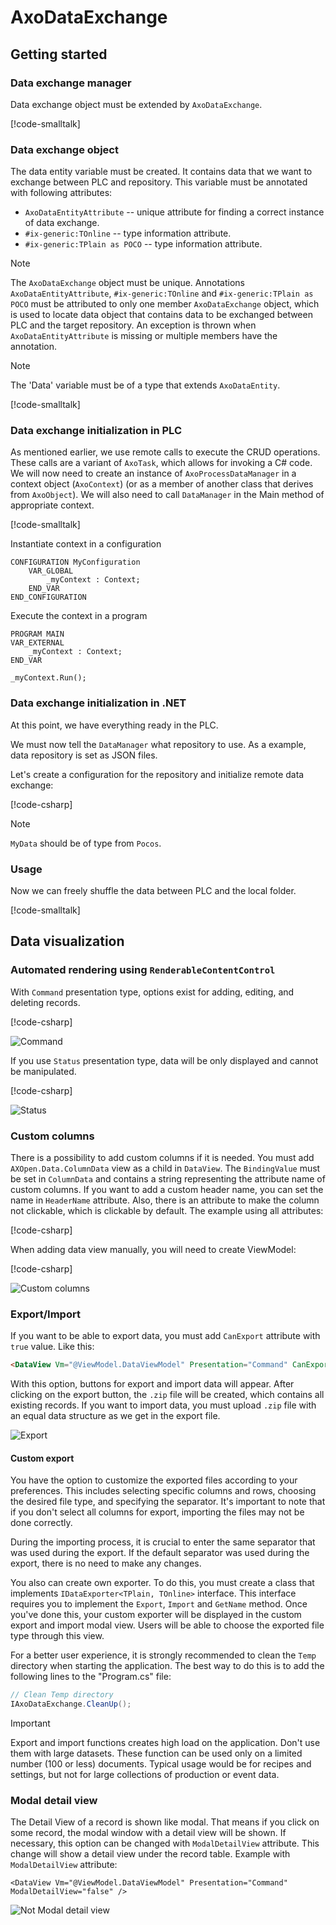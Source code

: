 # AxoDataExchange

## Getting started

### Data exchange manager

Data exchange object must be extended by `AxoDataExchange`. 

[!code-smalltalk[](../../../src/integrations/ctrl/src/Examples/AXOpen.AxoData/AxoDataDocuExample.st?name=ProcessDataMangerDeclaration)]

### Data exchange object

The data entity variable must be created. It contains data that we want to exchange between PLC and repository. This variable must be annotated with following attributes:
- `AxoDataEntityAttribute` -- unique attribute for finding a correct instance of data exchange.
- `#ix-generic:TOnline` -- type information attribute.
- `#ix-generic:TPlain as POCO` -- type information attribute.

> [!NOTE]
> The `AxoDataExchange` object must be unique. Annotations `AxoDataEntityAttribute`, `#ix-generic:TOnline` and `#ix-generic:TPlain as POCO` must be attributed to only one member `AxoDataExchange` object, which is used to locate data object that contains data to be exchanged between PLC and the target repository. 
An exception is thrown when `AxoDataEntityAttribute` is missing or multiple members have the annotation. 


> [!NOTE]
> The 'Data' variable must be of a type that extends `AxoDataEntity`. 

[!code-smalltalk[](../../../src/integrations/ctrl/src/Examples/AXOpen.AxoData/AxoDataDocuExample.st?name=ProcessDataDeclaration)]

### Data exchange initialization in PLC

As mentioned earlier, we use remote calls to execute the CRUD operations. These calls are a variant of `AxoTask`, which allows for invoking a C# code. We will now need to create an instance of `AxoProcessDataManager` in a context object (`AxoContext`) (or as a member of another class that derives from `AxoObject`). We will also need to call `DataManager` in the Main method of appropriate context.

[!code-smalltalk[](../../../src/integrations/ctrl/src/Examples/AXOpen.AxoData/AxoDataDocuExample.st?name=ContextDeclaration)]

Instantiate context in a configuration
~~~
CONFIGURATION MyConfiguration
    VAR_GLOBAL
        _myContext : Context;       
    END_VAR
END_CONFIGURATION
~~~

Execute the context in a program
~~~
PROGRAM MAIN
VAR_EXTERNAL
    _myContext : Context;
END_VAR

_myContext.Run();

~~~

### Data exchange initialization in .NET

At this point, we have everything ready in the PLC.

We must now tell the `DataManager` what repository to use. As a example, data repository is set as JSON files.

Let's create a configuration for the repository and initialize remote data exchange:


[!code-csharp[](../../../src/integrations/src/AXOpen.Integrations.Blazor/Program.cs?name=AxoDataExampleDocuIntialization)]


> [!NOTE]
> `MyData` should be of type from `Pocos`.


### Usage

Now we can freely shuffle the data between PLC and the local folder.

[!code-smalltalk[](../../../src/integrations/ctrl/src/Examples/AXOpen.AxoData/AxoDataDocuExample.st?name=UseManager)]

## Data visualization

### Automated rendering using `RenderableContentControl`

With `Command` presentation type, options exist for adding, editing, and deleting records.

[!code-csharp[](../../../src/integrations/src/AXOpen.Integrations.Blazor/Pages/DocuExamples/AxoDataDocuExamples.razor?name=CommandView)]

![Command](~/images/Command.png)

If you use `Status` presentation type, data will be only displayed and cannot be manipulated.

[!code-csharp[](../../../src/integrations/src/AXOpen.Integrations.Blazor/Pages/DocuExamples/AxoDataDocuExamples.razor?name=DisplayView)]

![Status](~/images/Status.png)

### Custom columns

There is a possibility to add custom columns if it is needed. You must add `AXOpen.Data.ColumnData` view as a child in `DataView`. The `BindingValue` must be set in `ColumnData` and contains a string representing the attribute name of custom columns. If you want to add a custom header name, you can set the name in `HeaderName` attribute. Also, there is an attribute to make the column not clickable, which is clickable by default. The example using all attributes:


[!code-csharp[](../../../src/integrations/src/AXOpen.Integrations.Blazor/Pages/DocuExamples/AxoDataDocuExamples.razor?name=CustomColumns)]

When adding data view manually, you will need to create ViewModel:

[!code-csharp[](../../../src/integrations/src/AXOpen.Integrations.Blazor/Pages/DocuExamples/AxoDataDocuExamples.razor?name=CustomColumnsCode)]


![Custom columns](~/images/CustomColumns.png)

### Export/Import

If you want to be able to export data, you must add `CanExport` attribute with `true` value. Like this:

~~~ HTML
<DataView Vm="@ViewModel.DataViewModel" Presentation="Command" CanExport="true" />
~~~

With this option, buttons for export and import data will appear. After clicking on the export button, the `.zip` file will be created, which contains all existing records. If you want to import data, you must upload `.zip` file with an equal data structure as we get in the export file.

![Export](~/images/Export.png)

#### Custom export

You have the option to customize the exported files according to your preferences. This includes selecting specific columns and rows, choosing the desired file type, and specifying the separator. It's important to note that if you don't select all columns for export, importing the files may not be done correctly.

During the importing process, it is crucial to enter the same separator that was used during the export. If the default separator was used during the export, there is no need to make any changes.

You also can create own exporter. To do this, you must create a class that implements `IDataExporter<TPlain, TOnline>` interface. This interface requires you to implement the `Export`, `Import` and `GetName` method. Once you've done this, your custom exporter will be displayed in the custom export and import modal view. Users will be able to choose the exported file type through this view.

For a better user experience, it is strongly recommended to clean the `Temp` directory when starting the application. The best way to do this is to add the following lines to the "Program.cs" file:

~~~ C#
// Clean Temp directory
IAxoDataExchange.CleanUp();
~~~

> [!IMPORTANT]
> Export and import functions creates high load on the application. Don't use them with large datasets. These function can be used only on a limited number (100 or less) documents. Typical usage would be for recipes and settings, but not for large collections of production or event data.

### Modal detail view

The Detail View of a record is shown like modal. That means if you click on some record, the modal window with a detail view will be shown. If necessary, this option can be changed with `ModalDetailView` attribute. This change will show a detail view under the record table. Example with `ModalDetailView` attribute:

~~~
<DataView Vm="@ViewModel.DataViewModel" Presentation="Command" ModalDetailView="false" />
~~~

![Not Modal detail view](~/images/NotModalDetailView.png)
